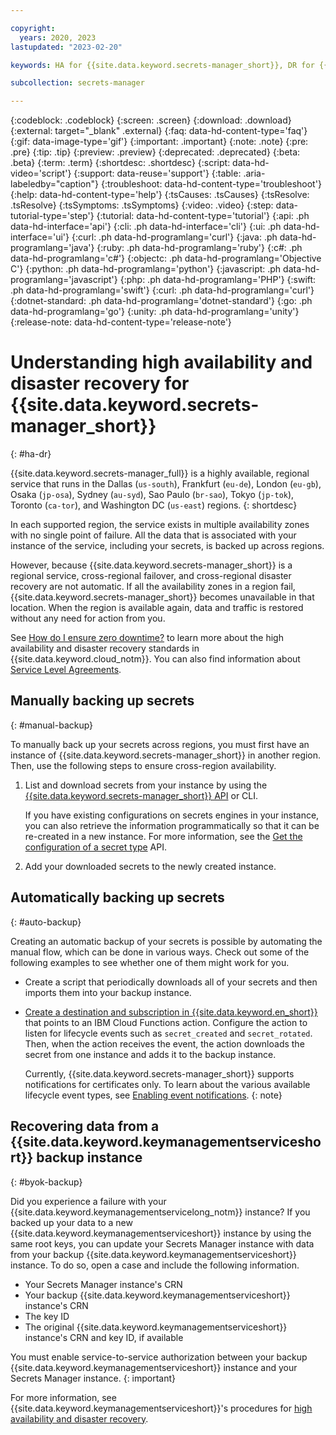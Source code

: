 ```yaml
---

copyright:
  years: 2020, 2023
lastupdated: "2023-02-20"

keywords: HA for {{site.data.keyword.secrets-manager_short}}, DR for {{site.data.keyword.secrets-manager_short}}, high availability for {{site.data.keyword.secrets-manager_short}}, disaster recovery for {{site.data.keyword.secrets-manager_short}}, failover for {{site.data.keyword.secrets-manager_short}}

subcollection: secrets-manager

---
```


{:codeblock: .codeblock}
{:screen: .screen}
{:download: .download}
{:external: target="_blank" .external}
{:faq: data-hd-content-type='faq'}
{:gif: data-image-type='gif'}
{:important: .important}
{:note: .note}
{:pre: .pre}
{:tip: .tip}
{:preview: .preview}
{:deprecated: .deprecated}
{:beta: .beta}
{:term: .term}
{:shortdesc: .shortdesc}
{:script: data-hd-video='script'}
{:support: data-reuse='support'}
{:table: .aria-labeledby="caption"}
{:troubleshoot: data-hd-content-type='troubleshoot'}
{:help: data-hd-content-type='help'}
{:tsCauses: .tsCauses}
{:tsResolve: .tsResolve}
{:tsSymptoms: .tsSymptoms}
{:video: .video}
{:step: data-tutorial-type='step'}
{:tutorial: data-hd-content-type='tutorial'}
{:api: .ph data-hd-interface='api'}
{:cli: .ph data-hd-interface='cli'}
{:ui: .ph data-hd-interface='ui'}
{:curl: .ph data-hd-programlang='curl'}
{:java: .ph data-hd-programlang='java'}
{:ruby: .ph data-hd-programlang='ruby'}
{:c#: .ph data-hd-programlang='c#'}
{:objectc: .ph data-hd-programlang='Objective C'}
{:python: .ph data-hd-programlang='python'}
{:javascript: .ph data-hd-programlang='javascript'}
{:php: .ph data-hd-programlang='PHP'}
{:swift: .ph data-hd-programlang='swift'}
{:curl: .ph data-hd-programlang='curl'}
{:dotnet-standard: .ph data-hd-programlang='dotnet-standard'}
{:go: .ph data-hd-programlang='go'}
{:unity: .ph data-hd-programlang='unity'}
{:release-note: data-hd-content-type='release-note'}

# Understanding high availability and disaster recovery for {{site.data.keyword.secrets-manager_short}}
{: #ha-dr}

{{site.data.keyword.secrets-manager_full}} is a highly available, regional service that runs in the Dallas (`us-south`), Frankfurt (`eu-de`), London (`eu-gb`), Osaka (`jp-osa`), Sydney (`au-syd`), Sao Paulo (`br-sao`), Tokyo (`jp-tok`), Toronto (`ca-tor`), and Washington DC (`us-east`) regions.
{: shortdesc}

In each supported region, the service exists in multiple availability zones with no single point of failure. All the data that is associated with your instance of the service, including your secrets, is backed up across regions.

However, because {{site.data.keyword.secrets-manager_short}} is a regional service, cross-regional failover, and cross-regional disaster recovery are not automatic. If all the availability zones in a region fail, {{site.data.keyword.secrets-manager_short}} becomes unavailable in that location. When the region is available again, data and traffic is restored without any need for action from you.

See [How do I ensure zero downtime?](/docs/overview?topic=overview-zero-downtime) to learn more about the high availability and disaster recovery standards in {{site.data.keyword.cloud_notm}}. You can also find information about [Service Level Agreements](/docs/overview?topic=overview-slas).

## Manually backing up secrets
{: #manual-backup}

To manually back up your secrets across regions, you must first have an instance of {{site.data.keyword.secrets-manager_short}} in another region. Then, use the following steps to ensure cross-region availability.

1. List and download secrets from your instance by using the [{{site.data.keyword.secrets-manager_short}} API](/apidocs/secrets-manager) or CLI.

   If you have existing configurations on secrets engines in your instance, you can also retrieve the information programmatically so that it can be re-created in a new instance. For more information, see the [Get the configuration of a secret type](/apidocs/secrets-manager#get-config) API.

2. Add your downloaded secrets to the newly created instance.

## Automatically backing up secrets
{: #auto-backup}

Creating an automatic backup of your secrets is possible by automating the manual flow, which can be done in various ways. Check out some of the following examples to see whether one of them might work for you.

- Create a script that periodically downloads all of your secrets and then imports them into your backup instance.
- [Create a destination and subscription in {{site.data.keyword.en_short}}](/docs/event-notifications) that points to an IBM Cloud Functions action. Configure the action to listen for lifecycle events such as `secret_created` and `secret_rotated`. Then, when the action receives the event, the action downloads the secret from one instance and adds it to the backup instance.

   Currently, {{site.data.keyword.secrets-manager_short}} supports notifications for certificates only. To learn about the various available lifecycle event types, see [Enabling event notifications](/docs/secrets-manager?topic=secrets-manager-event-notifications).
   {: note}

## Recovering data from a {{site.data.keyword.keymanagementserviceshort}} backup instance
{: #byok-backup}

Did you experience a failure with your {{site.data.keyword.keymanagementservicelong_notm}} instance? If you backed up your data to a new {{site.data.keyword.keymanagementserviceshort}} instance by using the same root keys, you can update your Secrets Manager instance with data from your backup {{site.data.keyword.keymanagementserviceshort}} instance. To do so, open a case and include the following information.

* Your Secrets Manager instance's CRN
* Your backup {{site.data.keyword.keymanagementserviceshort}} instance's CRN
* The key ID
* The original {{site.data.keyword.keymanagementserviceshort}} instance's CRN and key ID, if available

You must enable service-to-service authorization between your backup {{site.data.keyword.keymanagementserviceshort}} instance and your Secrets Manager instance.
{: important}


For more information, see {{site.data.keyword.keymanagementserviceshort}}'s procedures for [high availability and disaster recovery](/docs/key-protect?topic=key-protect-ha-dr&interface=ui).

